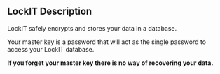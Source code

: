 ## LockIT Description


LockIT safely encrypts and stores your data in a database.

Your master key is a password that will act as the single password to access your LockIT database.

**If you forget your master key there is no way of recovering your data.**

